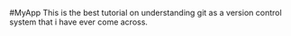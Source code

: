 #MyApp
This is the best tutorial on understanding git as a version control system that i have ever come across.